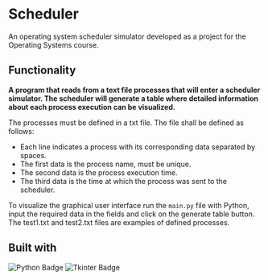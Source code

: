 # Scheduler
An operating system scheduler simulator developed as a project for the Operating Systems course.

## Functionality
**A program that reads from a text file processes that will enter a scheduler simulator. 
The scheduler will generate a table where detailed information about each process execution can be visualized.**

The processes must be defined in a txt file. The file shall be defined as follows:
- Each line indicates a process with its corresponding data separated by spaces.
- The first data is the process name, must be unique.
- The second data is the process execution time.
- The third data is the time at which the process was sent to the scheduler.

To visualize the graphical user interface run the ```main.py``` file with Python, input the required data in the fields and click on the generate table button.
The test1.txt and test2.txt files are examples of defined processes.

## Built with
![Python Badge](https://img.shields.io/badge/Python-3776AB?style=flat-square&logo=Python&logoColor=white)
![Tkinter Badge](https://img.shields.io/badge/Tkinter-FFD343?style=flat-square&logo=Python&logoColor=white)
